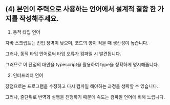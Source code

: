 (4) 본인이 주력으로 사용하는 언어에서 설계적 결함 한 가지를 작성해주세요.
---

1. 동적 타입 언어

자바 스크립트는 진입 장벽이 낮으며, 코드의 양이 적을 때 생산성이 높습니다.

그러나, 동적 타입 언어로써 타입 오류가 컴파일 시 발견됩니다.

그러므로 이 단점의 대안을 typescript을 활용하여 type을 정확하게 명시해줍니다.

2. 인터프리터 언어

장점으로는 프로그램을 수정하고 다시 컴파일 해야하는 과정을 생략할 수 있습니다.

그러나, 줄단위로 번역과 실행을 진행하기 때문에 속도는 컴파일 언어에 비해 느립니다.
